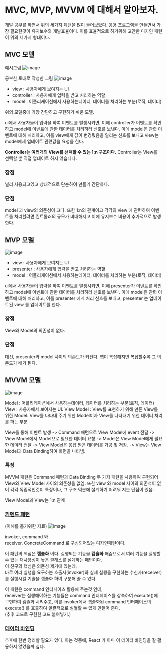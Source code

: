 # MVC, MVP, MVVM 에 대해서 알아보자.

개발 공부를 하면서 위의 세가지 페턴을 많이 들어보았다.
응용 프로그램을 만들면서 가장 필요한것이 유지보수와 개발효율이다. 이를 효율적으로 하기위해 고안한 디자인 패턴이 위의 세가지 형태이다.

## MVC 모델


예시그림
![image](0_7KM0mf_nDFLQlK0Z.png)

공부한 토대로 작성한 그림
![image](KakaoTalk_Photo_2022-11-03-18-07-33.jpeg)

 - view : 사용자에게 보여지는 UI
 - controller : 사용자에게 입력을 받고 처리하는 역할
 - model : 어플리케이션에서 사용하는데이터, 데이터를 처리하는 부분(로직, 데이터)

위의 모델중에 가장 간단하고 구현하기 쉬운 모델.

ui에서 사용자들이 입력을 하여 이벤트를 발생시키면, 이에  controller가 이벤트를 확인하고 model에 이벤트에 관한 데이터를 처리하라 신호를 보낸다.
이에 model은 관련 이벤트에 대해 처리하고, 이를 view에게 값이 변경됬음을 알리는 신호를 보내고 view는 model에세 업테이트 관련값을 요청을 한다.

**Controller는 여러개의 View를 선택할 수 있는 1:n 구조이다.**
Controller는 View를 선택할 뿐 직접 업데이트 하지 않습니다.


### 장점
널리 사용되고있고 상대적으로 단순하여 만들기 간단하다.

### 단점
model 과 view의 의존성이 크다. 또한 1:n의 관계이고 각각의 view 에 관련하여 이벤트를 처리할려면 컨트롤러의 규모가 비대해지고 이에 유지보수 비용이 추가적으로 발생한다.


## MVP 모델
![image](KakaoTalk_Photo_2022-11-03-20-36-09.jpeg)

 - view : 사용자에게 보여지는 UI
 - presenter : 사용자에게 입력을 받고 처리하는 역할
 - model : 어플리케이션에서 사용하는데이터, 데이터를 처리하는 부분(로직, 데이터)

ui에서 사용자들이 입력을 하여 이벤트를 발생시키면, 이에  presenter가 이벤트를 확인하고 model에 이벤트에 관한 데이터를 처리하라 신호를 보낸다.
이에 model은 관련 이벤트에 대해 처리하고, 이를 presenter 에게 처리 신호를 보내고, presenter 는 업데이트된 view 를 업데이트를 한다.


### 장점
View와 Model의 의존성이 없다.

### 단점
대신, presenter와 model 사이의 의존도가 커진다. 앱이 복잡해지면 복잡할수록 그 의존도가 배가 된다.


## MVVM 모델

![image](mvvm_image.png)

Model : 어플리케이션에서 사용하는데이터, 데이터를 처리하는 부분(로직, 데이터)
View : 사용자에서 보여지는 UI.
View Model : View를 표현하기 위해 만든 View를 위한 Model. 
View를 나타내 주기 위한 Model이자 View를 나타내기 위한 데이터 처리를 하는 부분
  

View를 통해 이벤트 발생 -> Command 패턴으로 View Model에 event 전달 -> View Model에서 Model으로 필요한 데이터 요청 -> Model은 View Model에게 필요한 데이터 전달 ->  View Model은 응답 받은 데이터를 가공 및 저장. -> View는 View Model과 Data Binding하여 화면을 나타냄.

### 특징  
MVVM 패턴은 Command 패턴과 Data Binding 두 가지 패턴을 사용하여 구현되어 View와 View Model 사이의 의존성을 없엠. 또한 view 와 model 사이의 의존석이 없어 각각 독립적인것이 특징이나, 그 구조 덕분에 설계하기 어려워 지는 단점이 있음.
  
View Model과 View는 1:n 관계

### [커멘드 패턴](https://ko.wikipedia.org/wiki/%EC%BB%A4%EB%A7%A8%EB%93%9C_%ED%8C%A8%ED%84%B4)

(이해를 돕기위한 자료)
![image](command-pattern.png)

invoker, command 와  
receiver, ConcreteCommand 로 구성되어있는 디자인패턴이다.  

이 패턴의 핵심은 **캡술화** 이다. 
실행되는 기능을 **캡슐화** 해줌으로서 여러 기능을 실행할 수 있는 재사용성이 높은 클래스를 설계하는 패턴이다.  
이 친구의 핵심은 의존성 제거에 있는데,  
바로 여러 실행을 요구하는 호출자(invoker)와 실제 실행을 구현하는 수신자(receiver)를 실행시킬 기술을 캡슐화 하여 구분해 줄 수 있다.

이 패턴은 command 인터페이스 활용해 주는것 인데,  
receiver는 실행해야하는 기능들은 command 인터페이스를 상속하여 execute()에 구현하여 캠슐화 시켜주고, 이를 invoker에서 캡슐화된 command 인터페이스의 execute() 를 호출하여 일괄적으로 실핼할 수 있게 만들어 준다.  
(추후 코드로 구현한 코드 붙여넣기.)


### [데이터 바인딩](https://ko.wikipedia.org/wiki/%EB%8D%B0%EC%9D%B4%ED%84%B0_%EB%B0%94%EC%9D%B8%EB%94%A9)

추후에 한번 정리할 필요가 있다.
아는 것중에, React 가 아마 이 데이터 바인딩을 잘 활용하지 않았을까 싶다.